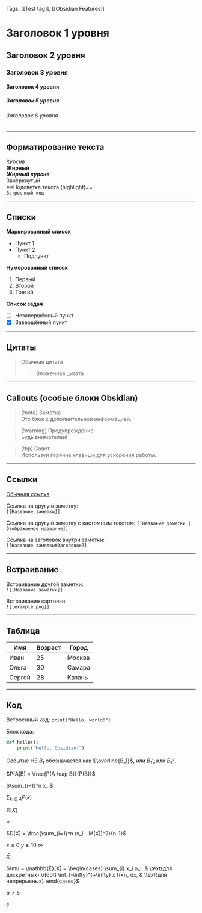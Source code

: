 
Tags: [[Test tag]], [[Obsidian Features]]

# Заголовок 1 уровня
## Заголовок 2 уровня
### Заголовок 3 уровня
#### Заголовок 4 уровня
##### Заголовок 5 уровня
###### Заголовок 6 уровня

---

## Форматирование текста
*Курсив*  
**Жирный**  
***Жирный курсив***  
~~Зачёркнутый~~  
==Подсветка текста (highlight)==  
`Встроенный код`

---

## Списки
**Маркированный список**
- Пункт 1
- Пункт 2
  - Подпункт

**Нумерованный список**
1. Первый
2. Второй
3. Третий

**Список задач**
- [ ] Незавершённый пункт
- [x] Завершённый пункт

---

## Цитаты
> Обычная цитата  
>> Вложенная цитата

---

## Callouts (особые блоки Obsidian)
> [!note] Заметка  
> Это блок с дополнительной информацией.  

> [!warning] Предупреждение  
> Будь внимателен!  

> [!tip] Совет  
> Используй горячие клавиши для ускорения работы.  

---

## Ссылки
[Обычная ссылка](https://obsidian.md)  

Ссылка на другую заметку:  
`[[Название заметки]]`  

Ссылка на другую заметку с кастомным текстом:
`[[Название заметки |Отображаемое название]]`

Ссылка на заголовок внутри заметки:  
`[[Название заметки#Заголовок]]`

---

## Встраивание
Встраивание другой заметки:  
`![[Название заметки]]`  

Встраивание картинки:  
`![[example.png]]`  

---

## Таблица
| Имя    | Возраст | Город  |
| ------ | ------- | ------ |
| Иван   | 25      | Москва |
| Ольга  | 30      | Самара |
| Сергей | 28      | Казань |

---

## Код
Встроенный код: `print("Hello, world!")`

Блок кода:
```python
def hello():
    print("Hello, Obsidian!")
```

Событие НЕ $B_1$ обозначается как $\overline{B_1}$, или $B_1'$, или $B_1^c$.


$P(A|B) = \frac{P(A \cap B)}{P(B)}$

$\sum_{i=1}^n x_i$

$\sum_{k \in A} P(k)$

$\mathbb{E}[X]$

$\approx$

$D(X) = \frac{\sum_{i=1}^n (x_i - M(X))^2}{n-1}$ 

$x \ge 0$
$y \le 10$
$\infty$

$\bar{X}$

$\mu = \mathbb{E}[X] = \begin{cases} \sum_{i} x_i p_i, & \text{для дискретных} \\[6pt] \int_{-\infty}^{+\infty} x f(x)\, dx, & \text{для непрерывных} \end{cases}$

$a \neq b$

$\varepsilon$

